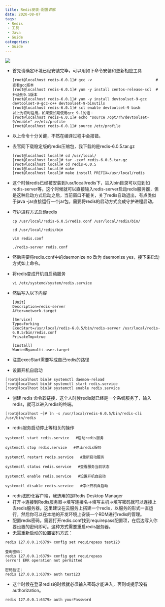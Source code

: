 ```yaml
---
title: Redis安装-配置详解
date: 2020-08-07
tags:
 - Redis
 - 工具
 - Java
 - Guide
categories:
 - Guide
---
```


![](https://img.hacpai.com/bing/20180725.jpg?imageView2/1/w/960/h/540/interlace/1/q/100)

* 首先请确定环境已经安装完毕，可以用如下命令安装和更新相应工具

   ```
   [root@localhost redis-6.0.1]# gcc -v                             # 查看gcc版本
   [root@localhost redis-6.0.1]# yum -y install centos-release-scl  # 升级到9.1版本
   [root@localhost redis-6.0.1]# yum -y install devtoolset-9-gcc devtoolset-9-gcc-c++ devtoolset-9-binutils
   [root@localhost redis-6.0.1]# scl enable devtoolset-9 bash
   以上为临时启用，如果要长期使用gcc 9.1的话：
   [root@localhost redis-6.0.1]# echo "source /opt/rh/devtoolset-9/enable" >>/etc/profile
   [root@localhost redis-6.0.1]# source /etc/profile
   ```

* 以上命令十分关键，不然在编译过程中会报错。
* 去官网下载稳定版的redis压缩包，我下载的是redis-6.0.5.tar.gz

   ```
   [root@localhost local]# cd /usr/local/
   [root@localhost local]# tar -zxvf redis-6.0.5.tar.gz
   [root@localhost local]# cd redis-6.0.5
   [root@localhost local]# make
   [root@localhost local]# make install PREFIX=/usr/local/redis
   ```

* 这个时候redis已经被安装到/usr/local/redis下，进入bin目录可以见到如redis-server等，这个时候就可以直接输入redis-server启动redis服务器，但是这种启动方式启动之后，当前窗口不能关，关了redis自动退出，有点类似于java -jar直接运行一个jar包。需要将redis的启动方式变成守护进程启动。
* 守护进程方式启动redis

   ```
   cp /usr/local/redis-6.0.5/redis.conf /usr/local/redis/bin/

   cd /usr/local/redis/bin

   vim redis.conf

   ./redis-server redis.conf
   ```

* 然后需要将redis.conf中的daemonize no 改为 daemonize yes，接下来启动方式如上命令。
* 将redis变成开机自启动服务
   ```
   vi /etc/systemd/system/redis.service
   ```

* 然后写入以下内容
   ```
   [Unit]
   Description=redis-server
   After=network.target

   [Service]
   Type=forking
   ExecStart=/usr/local/redis-6.0.5/bin/redis-server /usr/local/redis-6.0.5/bin/redis.conf
   PrivateTmp=true

   [Install]
   WantedBy=multi-user.target
   ```
* 注意execStart需要写成自己redis的路径
* 设置开机自启动
```
[root@localhost bin]# systemctl daemon-reload
[root@localhost bin]# systemctl start redis.service
[root@localhost bin]# systemctl enable redis.service
```

* 创建 redis 命令软链接，这个人时候redis就已经是一个系统服务了，输入redis，就可以进入redis的终端。
```
[root@localhost ~]# ln -s /usr/local/redis-6.0.5/bin/redis-cli /usr/bin/redis
```
* redis服务启动停止等相关的操作
```
systemctl start redis.service   #启动redis服务

systemctl stop redis.service   #停止redis服务

systemctl restart redis.service   #重新启动服务

systemctl status redis.service   #查看服务当前状态

systemctl enable redis.service   #设置开机自启动

systemctl disable redis.service   #停止开机自启动
```

* redis图形化客户端，我选用的是Redis Desktop Manager
* 打开->连接到Redis服务器->填写连接名->填写主机->填写密码就可以连接上去redis服务器，这里建议在云服务上搭建一个redis，以服务的形式一直运行，然后你可以在本地的开发环境上安装一个RDM进行redis的管理。
* 配置redis密码，需要打开redis.conf找到requirepass配置项，在后边写入你要设置的密码即可。这种方式需要重启redis服务器。
* 无需重新启动的设置密码方式：
```
redis 127.0.0.1:6379> config set requirepass test123

查询密码：
redis 127.0.0.1:6379> config get requirepass
(error) ERR operation not permitted

密码验证：
redis 127.0.0.1:6379> auth test123
```
* 这个时候在登录redis的时候就必须输入密码才能进入，否则或提示没有authorization。
```
redis 127.0.0.1:6379> auth yourPassword
```
